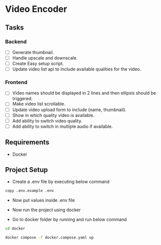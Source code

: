 # Video Encoder

## Tasks

### Backend

- [ ] Generate thumbnail.
- [ ] Handle upscale and downscale.
- [ ] Create Easy setup script.
- [ ] Update video list api to include available qualities for the video.

### Frontend

- [ ] Video names should be displayed in 2 lines and then ellipsis should be triggered.
- [ ] Make video list scrollable.
- [ ] Update video upload form to include (name, thumbnail).
- [ ] Show in which quality video is available.
- [ ] Add ability to switch video quality.
- [ ] Add ability to switch in multiple audio if available.

## Requirements

- Docker

## Project Setup

- Create a .env file by executing below command
  
```sh
copy .env.example .env
```

- Now put values inside .env file

- Now run the project using docker
- Go to docker folder by running and run below command

```sh
cd docker
```

```sh
docker compose -f docker.compose.yaml up
```
